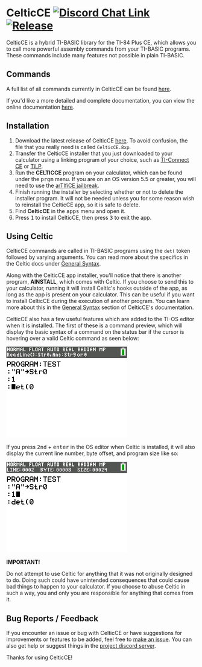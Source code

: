 # CelticCE [![Discord Chat Link](https://img.shields.io/discord/1012426214226530424?logo=discord)](https://discord.gg/RDTtu258fW) [![Release](https://img.shields.io/github/v/release/RoccoLoxPrograms/celticce?include_prereleases)](https://github.com/roccoloxprograms/CelticCE/releases/latest)

CelticCE is a hybrid TI-BASIC library for the TI-84 Plus CE, which allows you to call more powerful assembly commands from your TI-BASIC programs. These commands include many features not possible in plain TI-BASIC.

## Commands

A full list of all commands currently in CelticCE can be found [here](https://github.com/RoccoLoxPrograms/CelticCE/blob/main/COMMANDS.md).

If you'd like a more detailed and complete documentation, you can view the online documentation [here](https://roccoloxprograms.github.io/CelticCE).

## Installation

1. Download the latest release of CelticCE [here](https://github.com/roccoloxprograms/celticce/releases/latest). To avoid confusion, the file that you really need is called `CelticCE.8xp`.
2. Transfer the CelticCE installer that you just downloaded to your calculator using a linking program of your choice, such as [TI-Connect CE](https://education.ti.com/en/software/details/en/CA9C74CAD02440A69FDC7189D7E1B6C2/swticonnectcesoftware) or [TiLP](http://lpg.ticalc.org/prj_tilp/).
3. Run the **CELTICCE** program on your calculator, which can be found under the <kbd>prgm</kbd> menu. If you are on an OS version 5.5 or greater, you will need to use the [arTIfiCE jailbreak](https://yvantt.github.io/arTIfiCE/).
4. Finish running the installer by selecting whether or not to delete the installer program. It will not be needed unless you for some reason wish to reinstall the CelticCE app, so it is safe to delete.
5. Find **CelticCE** in the <kbd>apps</kbd> menu and open it.
6. Press <kbd>1</kbd> to install CelticCE, then press <kbd>3</kbd> to exit the app.

## Using Celtic

CelticCE commands are called in TI-BASIC programs using the `det(` token followed by varying arguments. You can read more about the specifics in the Celtic docs under [General Syntax](https://roccoloxprograms.github.io/CelticCE/gensyntax.html).

Along with the CelticCE app installer, you'll notice that there is another program, **AINSTALL**, which comes with Celtic. If you choose to send this to your calculator, running it will install Celtic's hooks outside of the app, as long as the app is present on your calculator. This can be useful if you want to install CelticCE during the execution of another program. You can learn more about this in the [General Syntax](https://roccoloxprograms.github.io/CelticCE/gensyntax.html) section of CelticCE's documentation.

CelticCE also has a few useful features which are added to the TI-OS editor when it is installed. The first of these is a command preview, which will display the basic syntax of a command on the status bar if the cursor is hovering over a valid Celtic command as seen below:

![Command Preview](docs/images/functionPreview.png)

If you press <kbd>2nd</kbd> + <kbd>enter</kbd> in the OS editor when Celtic is installed, it will also display the current line number, byte offset, and program size like so:

![Status Bar Info](docs/images/statusBarInfo.png)

**IMPORTANT!**

Do not attempt to use Celtic for anything that it was not originally designed to do. Doing such could have unintended consequences that could cause bad things to happen to your calculator. If you choose to abuse Celtic in such a way, you and only you are responsible for anything that comes from it.

## Bug Reports / Feedback

If you encounter an issue or bug with CelticCE or have suggestions for improvements or features to be added, feel free to [make an issue](https://github.com/roccoloxprograms/celticce/issues). You can also get help or suggest things in the [project discord server](https://discord.gg/RDTtu258fW).

Thanks for using CelticCE!

